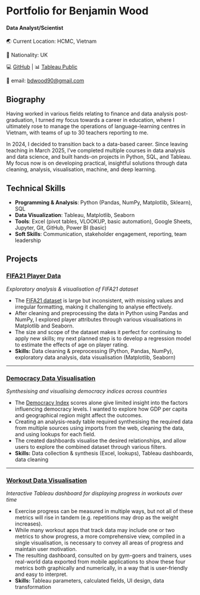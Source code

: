 # Portfolio for Benjamin Wood

#### Data Analyst/Scientist

🌏 Current Location: HCMC, Vietnam

🏡 Nationality: UK

💻 [GitHub](https://github.com/BenjaminDWood) | 📊 [Tableau Public](https://public.tableau.com/app/profile/benjamin.wood8808/vizzes)

📧 email: bdwood90@gmail.com

## Biography

Having worked in various fields relating to finance and data analysis post-graduation, I turned my focus towards a career in education, where I ultimately rose to manage the operations of language-learning centres in Vietnam, with teams of up to 30 teachers reporting to me.

In 2024, I decided to transition back to a data-based career. Since leaving teaching in March 2025, I’ve completed multiple courses in data analysis and data science, and built hands-on projects in Python, SQL, and Tableau. My focus now is on developing practical, insightful solutions through data cleaning, analysis, visualisation, machine, and deep learning.

## Technical Skills
 - **Programming & Analysis**: Python (Pandas, NumPy, Matplotlib, Sklearn), SQL
 - **Data Visualization**: Tableau, Matplotlib, Seaborn
 - **Tools**: Excel (pivot tables, VLOOKUP, basic automation), Google Sheets, Jupyter, Git, GitHub, Power BI (basic)
 - **Soft Skills**: Communication, stakeholder engagement, reporting, team leadership

## Projects

### [FIFA21 Player Data](https://github.com/BenjaminDWood/FIFA)
*Exploratory analysis & visualisation of FIFA21 dataset* 
- The [FIFA21 dataset](https://www.kaggle.com/datasets/yagunnersya/fifa-21-messy-raw-dataset-for-cleaning-exploring/data) is large but inconsistent, with missing values and irregular formatting, making it challenging to analyse effectively.  
- After cleaning and preprocessing the data in Python using Pandas and NumPy, I explored player attributes through various visualisations in Matplotlib and Seaborn.
- The size and scope of the dataset makes it perfect for continuing to apply new skills; my next planned step is to develop a regression model to estimate the effects of age on player rating.
- **Skills:** Data cleaning & preprocessing (Python, Pandas, NumPy), exploratory data analysis, data visualisation (Matplotlib, Seaborn)
  
- - -

### [Democracy Data Visualisation](https://public.tableau.com/app/profile/benjamin.wood8808/viz/AnalysisofDemocracyScoresvsGDPCapita/RegionView)
*Synthesising and visualising democracy indices across countries*
- The [Democracy Index](https://ourworldindata.org/grapher/democracy-index-eiu) scores alone give limited insight into the factors influencing democracy levels. I wanted to explore how GDP per capita and geographical region might affect the outcomes.
- Creating an analysis-ready table required synthesising the required data from multiple sources using imports from the web, cleaning the data, and using lookups for each field.
- The created dashboards visualise the desired relationships, and allow users to explore the combined dataset through various filters.
- **Skills:** Data collection & synthesis (Excel, lookups), Tableau dashboards, data cleaning

- - -

### [Workout Data Visualisation](https://public.tableau.com/app/profile/benjamin.wood8808/viz/WorkoutProgressDashboard_17536908034250/ProgressDash)
*Interactive Tableau dashboard for displaying progress in workouts over time*
- Exercise progress can be measured in multiple ways, but not all of these metrics will rise in tandem (e.g. repetitions may drop as the weight increases).
- While many workout apps that track data may include one or two metrics to show progress, a more comprehensive view, compiled in a single visualisation, is necessary to convey all areas of progress and maintain user motivation.
- The resulting dashboard, consulted on by gym-goers and trainers, uses real-world data exported from mobile applications to show these four metrics both graphically and numerically, in a way that is user-friendly and easy to interpret.
- **Skills:** Tableau parameters, calculated fields, UI design, data transformation




